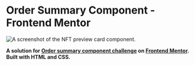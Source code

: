 # Order Summary Component - Frontend Mentor

![A screenshot of the NFT preview card component.](https://westt.s-ul.eu/8RJ1rAst)

**A solution for [Order summary component challenge](https://www.frontendmentor.io/challenges/order-summary-component-QlPmajDUj) on [Frontend Mentor](https://www.frontendmentor.io/). Built with HTML and CSS.**